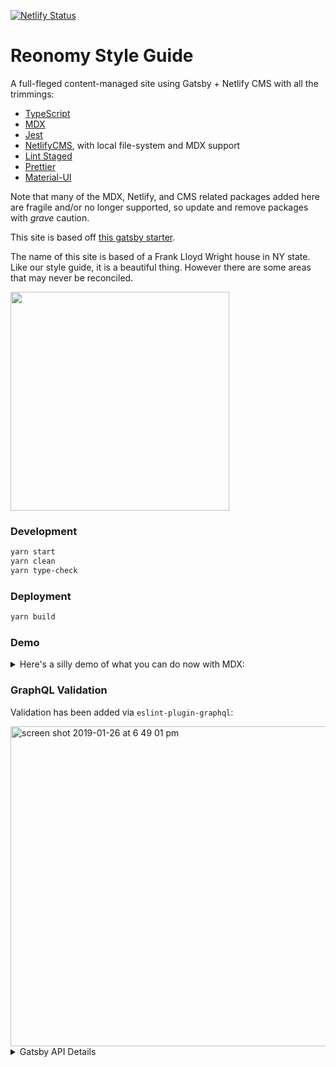 [![Netlify Status](https://api.netlify.com/api/v1/badges/8f56db88-87e7-47ee-a15f-7a9e59e2442c/deploy-status)](https://app.netlify.com/sites/reonomy-graycliff/deploys)

# Reonomy Style Guide

A full-fleged content-managed site using Gatsby + Netlify CMS with all the trimmings:

- [TypeScript](https://www.typescriptlang.org/)
- [MDX](https://mdxjs.com/)
- [Jest](https://jestjs.io/)
- [NetlifyCMS](https://www.netlifycms.org/), with local file-system and MDX
  support
- [Lint Staged](https://github.com/okonet/lint-staged)
- [Prettier](https://prettier.io/)
- [Material-UI](https://material-ui.com/)

Note that many of the MDX, Netlify, and CMS related packages added here are fragile and/or no longer supported, so update and remove packages with _grave_ caution.

This site is based off [this gatsby starter](https://github.com/damassi/gatsby-starter-typescript-rebass-netlifycms).

The name of this site is based of a Frank Lloyd Wright house in NY state. Like our style guide, it is a beautiful thing. However there are some areas that may never be reconciled.

<img src="https://user-images.githubusercontent.com/5460067/74342293-427a9c00-4d77-11ea-8e67-a0622aa8278d.png" width="350" />

### Development

```sh
yarn start
yarn clean
yarn type-check
```

### Deployment

```sh
yarn build
```


### Demo
<details>
  <summary>Here's a silly demo of what you can do now with MDX:</summary>

  ![demo](https://user-images.githubusercontent.com/236943/51792565-abd93e00-2167-11e9-8bcb-87f7dccece52.gif)

</details>

### GraphQL Validation

Validation has been added via `eslint-plugin-graphql`:

<img width="512" alt="screen shot 2019-01-26 at 6 49 01 pm" src="https://user-images.githubusercontent.com/236943/51796580-8110d900-21ab-11e9-91a7-1cc6d6a068fc.png">


<details>
  <summary>Gatsby API Details</summary>

1.  **`gatsby-browser.js`**: This file is where Gatsby expects to find any usage
    of the [Gatsby browser APIs](https://www.gatsbyjs.org/docs/browser-apis/)
    (if any). These allow customization/extension of default Gatsby settings
    affecting the browser.
1.  **`gatsby-config.js`**: This is the main configuration file for a Gatsby
    site. This is where you can specify information about your site (metadata)
    like the site title and description, which Gatsby plugins you’d like to
    include, etc. (Check out the
    [config docs](https://www.gatsbyjs.org/docs/gatsby-config/) for more
    detail).
1.  **`gatsby-node.js`**: This file is where Gatsby expects to find any usage of
    the [Gatsby Node APIs](https://www.gatsbyjs.org/docs/node-apis/) (if any).
    These allow customization/extension of default Gatsby settings affecting
    pieces of the site build process.
1.  **`gatsby-ssr.js`**: This file is where Gatsby expects to find any usage of
    the
    [Gatsby server-side rendering APIs](https://www.gatsbyjs.org/docs/ssr-apis/)
    (if any). These allow customization of default Gatsby settings affecting
    server-side rendering.

</details>
